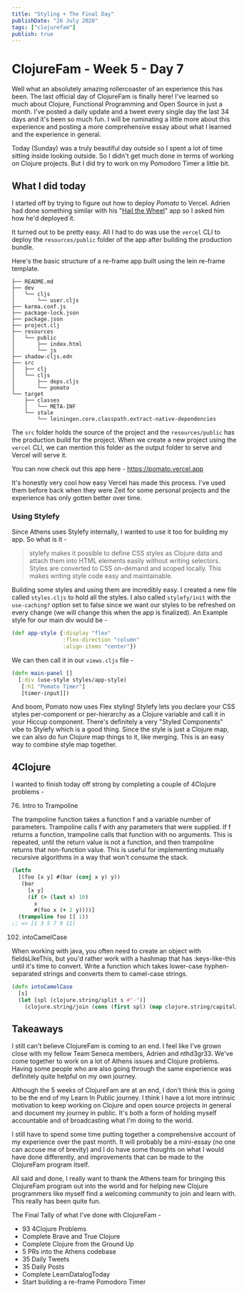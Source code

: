 ```yaml
---
title: "Styling + The Final Day"
publishDate: "26 July 2020"
tags: ["clojurefam"]
publish: true
---
```


# ClojureFam - Week 5 - Day 7

Well what an absolutely amazing rollercoaster of an experience this has been. The last official day of ClojureFam is finally here! I've learned so much about Clojure, Functional Programming and Open Source in just a month. I've posted a daily update and a tweet every single day the last 34 days and it's been so much fun. I will be ruminating a little more about this experience and posting a more comprehensive essay about what I learned and the experience in general.

Today (Sunday) was a truly beautiful day outside so I spent a lot of time sitting inside looking outside. So I didn't get much done in terms of working on Clojure projects. But I did try to work on my Pomodoro Timer a little bit.

## What I did today

I started off by trying to figure out how to deploy _Pomato_ to Vercel. Adrien had done something similar with his "[Hail the Wheel](https://hail-the-wheel.alaq.vercel.app)" app so I asked him how he'd deployed it.

It turned out to be pretty easy. All I had to do was use the `vercel` CLI to deploy the `resources/public` folder of the app after building the production bundle.

Here's the basic structure of a re-frame app built using the lein re-frame template.

```text
├── README.md
├── dev
│   └── cljs
│       └── user.cljs
├── karma.conf.js
├── package-lock.json
├── package.json
├── project.clj
├── resources
│   └── public
│       ├── index.html
│       └── js
├── shadow-cljs.edn
├── src
│   ├── clj
│   └── cljs
│       ├── deps.cljs
│       └── pomato
└── target
    ├── classes
    │   └── META-INF
    └── stale
        └── leiningen.core.classpath.extract-native-dependencies
```

The `src` folder holds the source of the project and the `resources/public` has the production build for the project.
When we create a new project using the `vercel` CLI, we can mention this folder as the output folder to serve and Vercel will serve it.

You can now check out this app here - https://pomato.vercel.app

It's honestly very cool how easy Vercel has made this process. I've used them before back when they were Zeit for some personal projects and the experience has only gotten better over time.

### Using Stylefy

Since Athens uses Stylefy internally, I wanted to use it too for building my app. So what is it -

> stylefy makes it possible to define CSS styles as Clojure data and attach them into HTML elements easily without writing selectors. Styles are converted to CSS on-demand and scoped locally. This makes writing style code easy and maintainable.

Building some styles and using them are incredibly easy. I created a new file called `styles.cljs` to hold all the styles. I also called `stylefy/init` with the `use-caching?` option set to false since we want our styles to be refreshed on every change (we will change this when the app is finalized).
An Example style for our main div would be -

```clojure
(def app-style {:display "flex"
                :flex-direction "column"
                :align-items "center"})
```

We can then call it in our `views.cljs` file -

```clojure
(defn main-panel []
  [:div (use-style styles/app-style)
   [:h1 "Pomato Timer"]
   [timer-input]])
```

And boom, Pomato now uses Flex styling! Stylefy lets you declare your CSS styles per-component or per-hierarchy as a Clojure variable and call it in your Hiccup component. There's definitely a very "Styled Components" vibe to Stylefy which is a good thing. Since the style is just a Clojure map, we can also do fun Clojure map things to it, like merging. This is an easy way to combine style map together.

## 4Clojure

I wanted to finish today off strong by completing a couple of 4Clojure problems -

76. Intro to Trampoline

The trampoline function takes a function f and a variable number of parameters. Trampoline calls f with any parameters that were supplied. If f returns a function, trampoline calls that function with no arguments. This is repeated, until the return value is not a function, and then trampoline returns that non-function value. This is useful for implementing mutually recursive algorithms in a way that won't consume the stack.

```clojure
(letfn
  [(foo [x y] #(bar (conj x y) y))
   (bar
     [x y]
     (if (> (last x) 10)
       x
       #(foo x (+ 2 y))))]
  (trampoline foo [] 1))
;; => [1 3 5 7 9 11]
```

102. intoCamelCase

When working with java, you often need to create an object with fieldsLikeThis, but you'd rather work with a hashmap that has :keys-like-this until it's time to convert. Write a function which takes lower-case hyphen-separated strings and converts them to camel-case strings.

```clojure
(defn intoCamelCase
  [s]
  (let [spl (clojure.string/split s #"-")]
    (clojure.string/join (cons (first spl) (map clojure.string/capitalize (rest spl))))))
```

## Takeaways

I still can't believe ClojureFam is coming to an end. I feel like I've grown close with my fellow Team Seneca members, Adrien and nthd3gr33. We've come together to work on a lot of Athens issues and Clojure problems. Having some people who are also going through the same experience was definitely quite helpful on my own journey.

Although the 5 weeks of ClojureFam are at an end, I don't think this is going to be the end of my Learn In Public journey. I think I have a lot more intrinsic motivation to keep working on Clojure and open source projects in general and document my journey in public. It's both a form of holding myself accountable and of broadcasting what I'm doing to the world.

I still have to spend some time putting together a comprehensive account of my experience over the past month. It will probably be a mini-essay (no one can accuse me of brevity) and I do have some thoughts on what I would have done differently, and improvements that can be made to the ClojureFam program itself.

All said and done, I really want to thank the Athens team for bringing this ClojureFam program out into the world and for helping new Clojure programmers like myself find a welcoming community to join and learn with. This really has been quite fun.

The Final Tally of what I've done with ClojureFam -

- 93 4Clojure Problems
- Complete Brave and True Clojure
- Complete Clojure from the Ground Up
- 5 PRs into the Athens codebase
- 35 Daily Tweets
- 35 Daily Posts
- Complete LearnDatalogToday
- Start building a re-frame Pomodoro Timer
